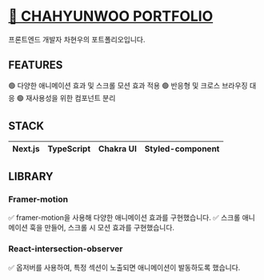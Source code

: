# [🔑 CHAHYUNWOO PORTFOLIO](https://chahyunwoobi.com/)
프론트엔드 개발자 차현우의 포트폴리오입니다.

## FEATURES
🟢 다양한 애니메이션 효과 및 스크롤 모션 효과 적용
🟢 반응형 및 크로스 브라우징 대응
🟢 재사용성을 위한 컴포넌트 분리

## STACK
| Next.js | TypeScript | Chakra UI | Styled-component |
|:-:|:-:|:-:|:-:|

## LIBRARY
### Framer-motion
✅ framer-motion을 사용해 다양한 애니메이션 효과를 구현했습니다.
✅ 스크롤 애니메이션 훅을 만들어, 스크롤 시 모션 효과를 구현했습니다.

### React-intersection-observer
✅ 옵저버를 사용하여, 특정 섹션이 노출되면 애니메이션이 발동하도록 했습니다.
